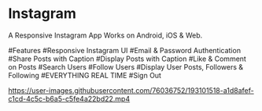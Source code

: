 # Instagram
A Responsive Instagram App Works on Android, iOS & Web.

#Features
 #Responsive Instagram UI
 #Email & Password Authentication
 #Share Posts with Caption
 #Display Posts with Caption
 #Like & Comment on Posts
 #Search Users
 #Follow Users
 #Display User Posts, Followers & Following
 #EVERYTHING REAL TIME
 #Sign Out


https://user-images.githubusercontent.com/76036752/193101518-a1d8afef-c1cd-4c5c-b6a5-c5fe4a22bd22.mp4
